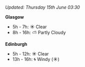 *Updated: Thursday 15th June 03:30*

**Glasgow**

* 5h - 7h: :sunny: Clear
* 8h - 16h: :partly_sunny: Partly Cloudy

**Edinburgh**

* 5h - 12h: :sunny: Clear
* 13h - 16h: :cyclone: Windy (:sunny:)
